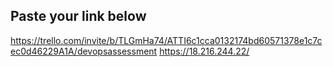## Paste your link below

https://trello.com/invite/b/TLGmHa74/ATTI6c1cca0132174bd60571378e1c7cec0d46229A1A/devopsassessment
https://18.216.244.22/